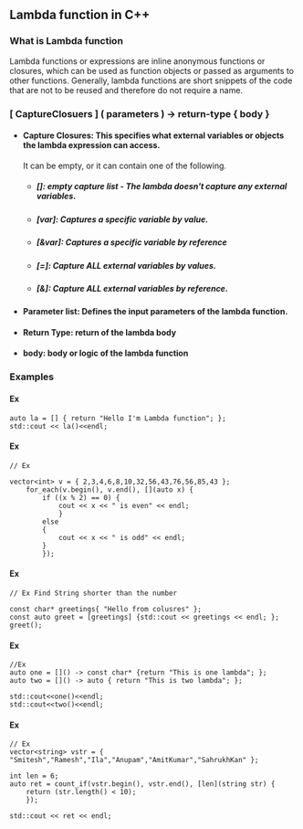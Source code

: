 ## Lambda function in C++

### What is Lambda function

Lambda functions or expressions are inline anonymous functions or closures, which can be used as function objects or passed as arguments to other functions.
Generally, lambda functions are short snippets of the code that are not to be reused and therefore do not require a name.

### [ CaptureClosuers ] ( parameters ) -> return-type { body }

- #### Capture Closures: This specifies what external variables or objects the lambda expression can access.
  It can be empty, or it can contain one of the following.
   - ##### []: empty capture list - The lambda doesn't capture any external variables.
   - ##### [var]: Captures a specific variable by value.
   - ##### [&var]: Captures a specific variable by reference
   - ##### [=]: Capture ALL external variables by values.
   - ##### [&]: Capture ALL external variables by reference.

- #### Parameter list: Defines the input parameters of the lambda function.
- #### Return Type: return of the lambda body
- #### body: body or logic of the lambda function
 

### Examples

#### Ex

```
auto la = [] { return "Hello I'm Lambda function"; };
std::cout << la()<<endl;
```



#### Ex

```
// Ex

vector<int> v = { 2,3,4,6,8,10,32,56,43,76,56,85,43 };
    for_each(v.begin(), v.end(), [](auto x) {
        if ((x % 2) == 0) {
            cout << x << " is even" << endl;
            }
        else
        {
            cout << x << " is odd" << endl;
        }
        });

```

#### Ex

```
// Ex Find String shorter than the number

const char* greetings{ "Hello from colusres" };
const auto greet = [greetings] {std::cout << greetings << endl; };
greet();
```

#### Ex

```
//Ex
auto one = []() -> const char* {return "This is one lambda"; };
auto two = []() -> auto { return "This is two lambda"; };

std::cout<<one()<<endl;
std::cout<<two()<<endl;

```

#### Ex

```
// Ex 
vector<string> vstr = { "Smitesh","Ramesh","Ila","Anupam","AmitKumar","SahrukhKan" };

int len = 6;
auto ret = count_if(vstr.begin(), vstr.end(), [len](string str) {
    return (str.length() < 10);
    });

std::cout << ret << endl;

```
